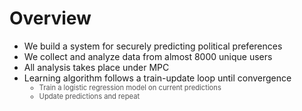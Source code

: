 # Overview

<ul>
  <li v-click="1">We build a system for securely predicting political preferences</li>
  <li v-click="2">We collect and analyze data from almost 8000 unique users</li>
  <li v-click="3">All analysis takes place under MPC</li>
  <li v-click="4">Learning algorithm follows a train-update loop until convergence
    <ul>
      <li class="nested-gray" v-click="5">Train a logistic regression model on current predictions</li>
      <li class="nested-gray" v-click="6">Update predictions and repeat</li>
    </ul>
  </li>
</ul>

<SlideCurrentNo class="absolute bottom-8 right-10"/>

<style scoped>
.nested-gray {
  font-size: 0.8em;
  color: #555555 !important;
}
</style>
